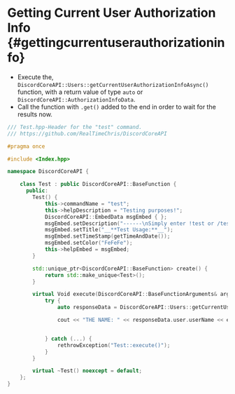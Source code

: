 Getting Current User Authorization Info {#gettingcurrentuserauthorizationinfo}
============
- Execute the, `DiscordCoreAPI::Users::getCurrentUserAuthorizationInfoAsync()` function, with a return value of type `auto` or `DiscordCoreAPI::AuthorizationInfoData`.
- Call the function with `.get()` added to the end in order to wait for the results now.

```cpp
/// Test.hpp-Header for the "test" command.
/// https://github.com/RealTimeChris/DiscordCoreAPI

#pragma once

#include <Index.hpp>

namespace DiscordCoreAPI {

	class Test : public DiscordCoreAPI::BaseFunction {
	  public:
		Test() {
			this->commandName = "test";
			this->helpDescription = "Testing purposes!";
			DiscordCoreAPI::EmbedData msgEmbed { };
			msgEmbed.setDescription("------\nSimply enter !test or /test!\n------");
			msgEmbed.setTitle("__**Test Usage:**__");
			msgEmbed.setTimeStamp(getTimeAndDate());
			msgEmbed.setColor("FeFeFe");
			this->helpEmbed = msgEmbed;
		}

		std::unique_ptr<DiscordCoreAPI::BaseFunction> create() {
			return std::make_unique<Test>();
		}

		virtual Void execute(DiscordCoreAPI::BaseFunctionArguments& args) {
			try {
				auto responseData = DiscordCoreAPI::Users::getCurrentUserAuthorizationInfoAsync().get();

				cout << "THE NAME: " << responseData.user.userName << endl;


			} catch (...) {
				rethrowException("Test::execute()");
			}
		}

		virtual ~Test() noexcept = default;
	};
}
```
